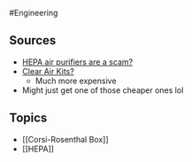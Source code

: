 #Engineering 
## Sources
* [HEPA air purifiers are a scam?](https://www.youtube.com/watch?v=gaQTYrisieA)
* [Clear Air Kits?](https://www.cleanairkits.com/)
	* Much more expensive
* Might just get one of those cheaper ones lol
## Topics
* [[Corsi-Rosenthal Box]]
* [[HEPA]]